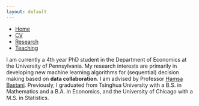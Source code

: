 ```yaml
---
layout: default
---
```


<ul>
<li><a href="./">Home</a></li>
<li><a href="./CV.pdf">CV</a></li>
<li><a href="./research.html">Research</a></li>
<li><a href="./teaching.html">Teaching</a></li>
</ul>

I am currently a 4th year PhD student in the Department of Economics at the University of Pennsylvania. My research interests are primarily in developing new machine learning algorithms for (sequential) decision making based on <b>data collaboration</b>. I am advised by Professor [Hamsa Bastani](https://hamsabastani.github.io/). Previously, I graduated from Tsinghua University with a B.S. in Mathematics and a B.A. in Economics, and the University of Chicago with a M.S. in Statistics. 
